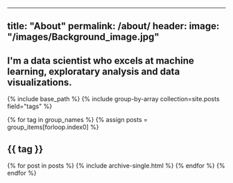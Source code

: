  -----
 title: "About"
 permalink: /about/
 header:
  image: "/images/Background_image.jpg"
 -------
  I'm a data scientist who excels at machine learning, exploratary analysis
  and data visualizations.
---------------

{% include base_path %}
{% include group-by-array collection=site.posts field="tags" %}

{% for tag in group_names %}
  {% assign posts = group_items[forloop.index0] %}
  <h2 id="{{ tag | slugify }}" class="archive__subtitle">{{ tag }}</h2>
  {% for post in posts %}
    {% include archive-single.html %}
  {% endfor %}
{% endfor %}
